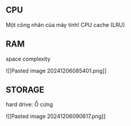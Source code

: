 

## CPU

Một công nhân của máy tính!
CPU cache (LRU)

## RAM

space complexity

![[Pasted image 20241206085401.png]]

## STORAGE

hard drive: Ổ cứng


![[Pasted image 20241206090617.png]]




